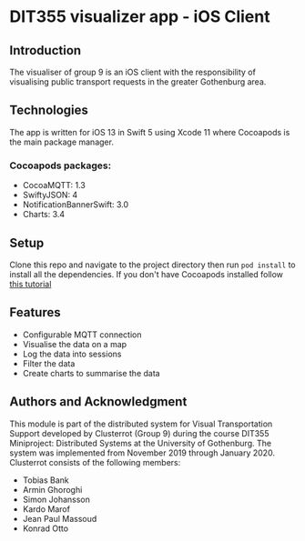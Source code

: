 # DIT355 visualizer app - iOS Client

## Introduction
The visualiser of group 9 is an iOS client with the responsibility of visualising public transport requests in the greater Gothenburg area.

## Technologies
The app is written for iOS 13 in Swift 5 using Xcode 11 where Cocoapods is the main package manager.

### Cocoapods packages: 
* CocoaMQTT: 1.3
* SwiftyJSON: 4
* NotificationBannerSwift: 3.0
* Charts: 3.4

## Setup
Clone this repo and navigate to the project directory then run `pod install` to install all the dependencies.
If you don't have Cocoapods installed follow [this tutorial](https://guides.cocoapods.org/using/getting-started.html)

## Features
* Configurable MQTT connection
* Visualise the data on a map
* Log the data into sessions
* Filter the data
* Create charts to summarise the data 

## Authors and Acknowledgment
This module is part of the distributed system for Visual Transportation Support developed by Clusterrot (Group 9) during the course DIT355 Miniproject: Distributed Systems at the University of Gothenburg.
The system was implemented from November 2019 through January 2020.
Clusterrot consists of the following members:

* Tobias Bank
* Armin Ghoroghi
* Simon Johansson
* Kardo Marof
* Jean Paul Massoud
* Konrad Otto
